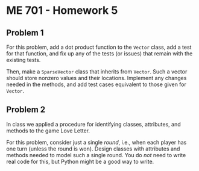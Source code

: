 # ME 701 - Homework 5

## Problem 1

For this problem, add a dot product function to the `Vector` class, add a test
for that function, and fix up any of the tests (or issues) that remain with
the existing tests.

Then, make a `SparseVector` class that inherits from `Vector`.  Such a vector
should store nonzero values and their locations.  Implement any changes needed
in the methods, and add test cases equivalent to those given for `Vector`.

## Problem 2

In class we applied a procedure for identifying classes, attributes, and methods
to the game Love Letter.

For this problem, consider just a single *round*, i.e., when each player has one
turn (unless the round is won).  Design classes with attributes and methods
needed to model such a single round.  You do *not* need to write real code for this, but
Python might be a good way to write.



